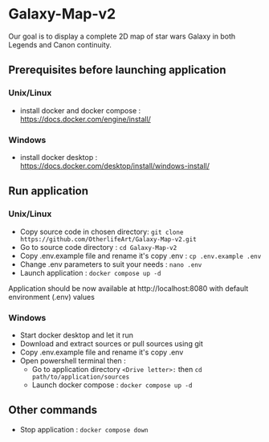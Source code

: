 # Galaxy-Map-v2

Our goal is to display a complete 2D map of star wars Galaxy in both Legends and Canon continuity.

## Prerequisites before launching application

### Unix/Linux

- install docker and docker compose : https://docs.docker.com/engine/install/

### Windows

- install docker desktop : https://docs.docker.com/desktop/install/windows-install/

## Run application

### Unix/Linux

- Copy source code in chosen directory: `git clone https://github.com/OtherlifeArt/Galaxy-Map-v2.git`
- Go to source code directory : `cd Galaxy-Map-v2`
- Copy .env.example file and rename it's copy .env : `cp .env.example .env`
- Change .env parameters to suit your needs : `nano .env`
- Launch application : `docker compose up -d`

Application should be now available at http://localhost:8080 with default environment (.env) values

### Windows

- Start docker desktop and let it run
- Download and extract sources or pull sources using git
- Copy .env.example file and rename it's copy .env
- Open powershell terminal then :
  - Go to application directory `<Drive letter>:` then `cd path/to/application/sources`
  - Launch docker compose : `docker compose up -d`

## Other commands

- Stop application : `docker compose down`